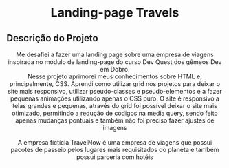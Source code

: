 <h1 align="center">Landing-page Travels</h1>

## Descrição do Projeto
<p align="center">
  Me desafiei a fazer uma landing page sobre uma empresa de viagens inspirada no módulo de landing-page do curso Dev Quest dos gêmeos Dev em Dobro. <br>
  Nesse projeto aprimorei meus conhecimentos sobre HTML e, principalmente, CSS. Aprendi como utilizar grid nos projetos para deixar o site mais responsivo, utilizar pseudo-classes e pseudo-elementos e a fazer pequenas animações utilizando apenas o CSS puro. O site é responsivo a telas grandes e pequenas, através do grid foi possível deixar o site mais otimizado, permitindo a redução de códigos na media query, sendo feito apenas mudanças pontuais e também não foi preciso fazer ajustes de imagens <br> <br>
  A empresa fictícia TravelNow é uma empresa de viagens que possui pacotes de passeio pelos lugares mais requisitados do planeta e também possui parceria com hotéis
</p>
